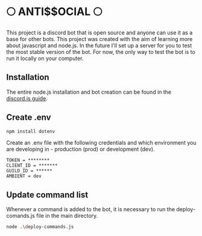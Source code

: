 # 🌕 ANTI$$OCIAL 🌕

This project is a discord bot that is open source and anyone can use it as a base for other bots. This project was created with the aim of learning more about javascript and node.js. In the future I'll set up a server for you to test the most stable version of the bot. For now, the only way to test the bot is to run it locally on your computer.

## Installation

The entire node.js installation and bot creation can be found in the [discord.js guide](https://discordjs.guide/preparations/#installing-node-js).

## Create .env

```bash
npm install dotenv
```
Create an .env file with the following credentials and which environment you are developing in - production (prod) or development (dev).

```dotenv
TOKEN = ********
CLIENT_ID = *******
GUILD_ID = ******
AMBIENT = dev 
```

## Update command list
Whenever a command is added to the bot, it is necessary to run the deploy-comands.js file in the main directory.

```bash
node .\deploy-commands.js
```